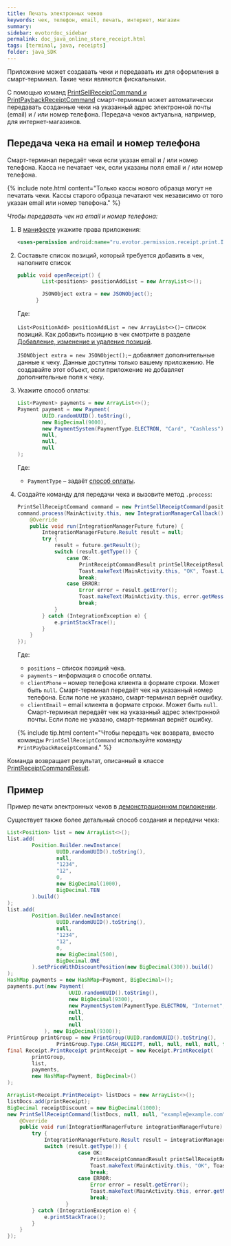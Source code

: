```yaml
---
title: Печать электронных чеков
keywords: чек, телефон, email, печать, интернет, магазин
summary:
sidebar: evotordoc_sidebar
permalink: doc_java_online_store_receipt.html
tags: [terminal, java, receipts]
folder: java_SDK
---
```


Приложение может создавать чеки и передавать их для оформления в смарт-терминал. Такие чеки являются фискальными.

С помощью команд [PrintSellReceiptCommand и PrintPaybackReceiptCommand](./doc_app_integration_points.html#Commands) смарт-терминал может автоматически передавать созданные чеки на указанный адрес электронной почты (email) и / или номер телефона. Передача чеков актуальна, например, для интернет-магазинов.

## Передача чека на email и номер телефона

Смарт-терминал передаёт чеки если указан email и / или номер телефона. Касса не печатает чек, если указаны поля email и / или номер телефона.

{% include note.html content="Только кассы нового образца могут не печатать чеки. Кассы старого образца печатают чек независимо от того указан email или номер телефона." %}

*Чтобы передавать чек на email и номер телефона:*

1. В [манифесте](./doc_java_app_manifest.html) укажите права приложения:

   ```xml
   <uses-permission android:name="ru.evotor.permission.receipt.print.INTERNET_RECEIPT" />
   ```

2. Составьте список позиций, который требуется добавить в чек, наполните список

   ```java
   public void openReceipt() {
           List<positions> positionAddList = new ArrayList<>();

           JSONObject extra = new JSONObject();
         }
   ```

   Где:

   `List<PositionAdd> positionAddList = new ArrayList<>()`– список позиций. Как добавить позицию в чек смотрите в разделе [Добавление, изменение и удаление позиций](doc_java_receipt_interactions.html#PositionAltering).

   `JSONObject extra = new JSONObject();`– добавляет дополнительные данные к чеку. Данные доступны только вашему приложению. Не создавайте этот объект, если приложение не добавляет дополнительные поля к чеку.

3. Укажите способ оплаты:

   ```java
   List<Payment> payments = new ArrayList<>();
   Payment payment = new Payment(
           UUID.randomUUID().toString(),
           new BigDecimal(9000),
           new PaymentSystem(PaymentType.ELECTRON, "Card", "Cashless"),
           null,
           null,
           null
   );
   ```

   Где:

   * `PaymentType` – задаёт [способ оплаты](https://github.com/evotor/integration-library/blob/develop/app/src/main/java/ru/evotor/framework/payment/PaymentType.java).

4. Создайте команду для передачи чека и вызовите метод `.process`:

   ```java
   PrintSellReceiptCommand command = new PrintSellReceiptCommand(positions, payments, null, "example@example.com");
   command.process(MainActivity.this, new IntegrationManagerCallback() {
       @Override
       public void run(IntegrationManagerFuture future) {
           IntegrationManagerFuture.Result result = null;
           try {
               result = future.getResult();
               switch (result.getType()) {
                   case OK:
                       PrintReceiptCommandResult printSellReceiptResult = PrintReceiptCommandResult.create(result.getData());
                       Toast.makeText(MainActivity.this, "OK", Toast.LENGTH_LONG).show();
                       break;
                   case ERROR:
                       Error error = result.getError();
                       Toast.makeText(MainActivity.this, error.getMessage(), Toast.LENGTH_LONG).show();
                       break;
               }
           } catch (IntegrationException e) {
               e.printStackTrace();
           }
       }
   });
   ```

    Где:

    * `positions` – список позиций чека.
    * `payments` – информация о способе оплаты.
    * `clientPhone` – номер телефона клиента в формате строки. Может быть `null`. Смарт-терминал передаёт чек на указанный номер телефона. Если поле не указано, смарт-терминал вернёт ошибку.
    * `clientEmail` – email клиента в формате строки. Может быть `null`. Смарт-терминал передаёт чек на указанный адрес электронной почты. Если поле не указано, смарт-терминал вернёт ошибку.

    {% include tip.html content="Чтобы передать чек возврата, вместо команды `PrintSellReceiptCommand` используйте команду `PrintPaybackReceiptCommand`." %}

Команда возвращает результат, описанный в классе [PrintReceiptCommandResult](https://github.com/evotor/integration-library/blob/develop/app/src/main/java/ru/evotor/framework/core/action/command/print_receipt_command/PrintReceiptCommandResult.java).


## Пример

Пример печати электронных чеков в [демонстрационном приложении](https://github.com/evotor/evotor-api-example/blob/master/app/src/main/java/ru/qualitylab/evotor/evotortest6/MainActivity.java).

Существует также более детальный способ создания и передачи чека:

```java
List<Position> list = new ArrayList<>();
list.add(
        Position.Builder.newInstance(
                UUID.randomUUID().toString(),
                null,
                "1234",
                "12",
                0,
                new BigDecimal(1000),
                BigDecimal.TEN
        ).build()
);
list.add(
        Position.Builder.newInstance(
                UUID.randomUUID().toString(),
                null,
                "1234",
                "12",
                0,
                new BigDecimal(500),
                BigDecimal.ONE
        ).setPriceWithDiscountPosition(new BigDecimal(300)).build()
);
HashMap payments = new HashMap<Payment, BigDecimal>();
payments.put(new Payment(
                    UUID.randomUUID().toString(),
                    new BigDecimal(9300),
                    new PaymentSystem(PaymentType.ELECTRON, "Internet", "12424"),
                    null,
                    null,
                    null
            ), new BigDecimal(9300));
PrintGroup printGroup = new PrintGroup(UUID.randomUUID().toString(),
                PrintGroup.Type.CASH_RECEIPT, null, null, null, null, false);
final Receipt.PrintReceipt printReceipt = new Receipt.PrintReceipt(
        printGroup,
        list,
        payments,
        new HashMap<Payment, BigDecimal>()
);

ArrayList<Receipt.PrintReceipt> listDocs = new ArrayList<>();
listDocs.add(printReceipt);
BigDecimal receiptDiscount = new BigDecimal(1000);
new PrintSellReceiptCommand(listDocs, null, null, "example@example.com", receiptDiscount).process(MainActivity.this, new IntegrationManagerCallback() {
    @Override
    public void run(IntegrationManagerFuture integrationManagerFuture) {
        try {
            IntegrationManagerFuture.Result result = integrationManagerFuture.getResult();
            switch (result.getType()) {
                       case OK:
                           PrintReceiptCommandResult printSellReceiptResult = PrintReceiptCommandResult.create(result.getData());
                           Toast.makeText(MainActivity.this, "OK", Toast.LENGTH_LONG).show();
                           break;
                       case ERROR:
                           Error error = result.getError();
                           Toast.makeText(MainActivity.this, error.getMessage(), Toast.LENGTH_LONG).show();
                           break;
                   }
        } catch (IntegrationException e) {
            e.printStackTrace();
        }
    }
});
```
